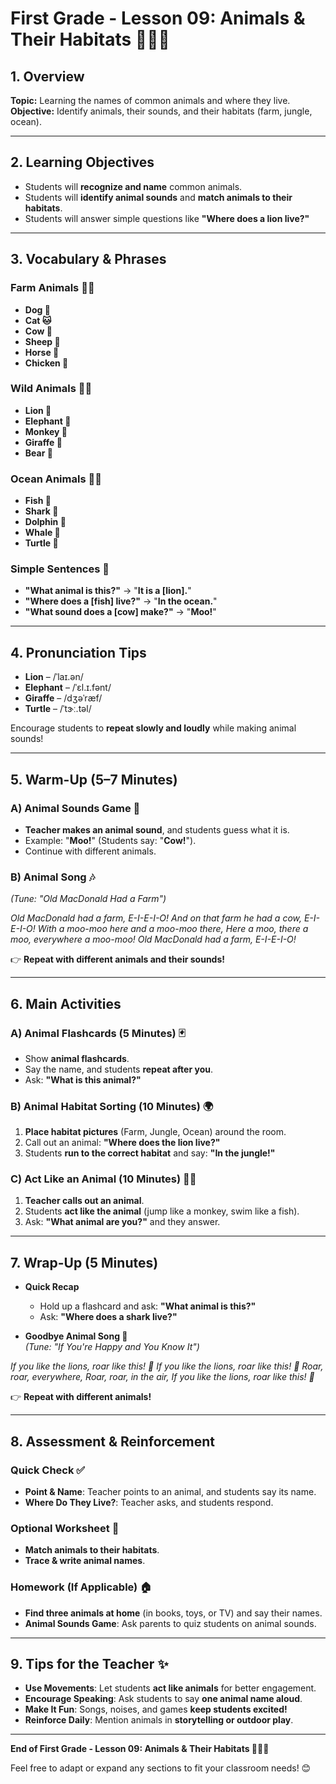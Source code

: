 # First Grade - Lesson 09: Animals & Their Habitats 🦁🐠🌲  

## 1. Overview  
**Topic:** Learning the names of common animals and where they live.  
**Objective:** Identify animals, their sounds, and their habitats (farm, jungle, ocean).  

---

## 2. Learning Objectives  
- Students will **recognize and name** common animals.  
- Students will **identify animal sounds** and **match animals to their habitats**.  
- Students will answer simple questions like **"Where does a lion live?"**  

---

## 3. Vocabulary & Phrases  

### Farm Animals 🐄🐔  
- **Dog 🐶**  
- **Cat 🐱**  
- **Cow 🐄**  
- **Sheep 🐑**  
- **Horse 🐴**  
- **Chicken 🐔**  

### Wild Animals 🦁🐘  
- **Lion 🦁**  
- **Elephant 🐘**  
- **Monkey 🐒**  
- **Giraffe 🦒**  
- **Bear 🐻**  

### Ocean Animals 🐠🌊  
- **Fish 🐠**  
- **Shark 🦈**  
- **Dolphin 🐬**  
- **Whale 🐳**  
- **Turtle 🐢**  

### Simple Sentences 💬  
- **"What animal is this?"** → "**It is a [lion].**"  
- **"Where does a [fish] live?"** → "**In the ocean.**"  
- **"What sound does a [cow] make?"** → "**Moo!**"  

---

## 4. Pronunciation Tips  
- **Lion** – /ˈlaɪ.ən/  
- **Elephant** – /ˈɛl.ɪ.fənt/  
- **Giraffe** – /dʒəˈræf/  
- **Turtle** – /ˈtɝː.təl/  

Encourage students to **repeat slowly and loudly** while making animal sounds!  

---

## 5. Warm-Up (5–7 Minutes)  

### A) Animal Sounds Game 🐾  
- **Teacher makes an animal sound**, and students guess what it is.  
- Example: "**Moo!**" (Students say: "**Cow!**").  
- Continue with different animals.  

### B) Animal Song 🎶  
_(Tune: "Old MacDonald Had a Farm")_  

*Old MacDonald had a farm, E-I-E-I-O!
And on that farm he had a cow, E-I-E-I-O!
With a moo-moo here and a moo-moo there,
Here a moo, there a moo, everywhere a moo-moo!
Old MacDonald had a farm, E-I-E-I-O!*

👉 **Repeat with different animals and their sounds!**  

---

## 6. Main Activities  

### A) Animal Flashcards (5 Minutes) 🃏  
- Show **animal flashcards**.  
- Say the name, and students **repeat after you**.  
- Ask: **"What is this animal?"**  

### B) Animal Habitat Sorting (10 Minutes) 🌍  
1. **Place habitat pictures** (Farm, Jungle, Ocean) around the room.  
2. Call out an animal: **"Where does the lion live?"**  
3. Students **run to the correct habitat** and say: **"In the jungle!"**  

### C) Act Like an Animal (10 Minutes) 🏃‍♂️  
1. **Teacher calls out an animal**.  
2. Students **act like the animal** (jump like a monkey, swim like a fish).  
3. Ask: **"What animal are you?"** and they answer.  

---

## 7. Wrap-Up (5 Minutes)  
- **Quick Recap**  
  - Hold up a flashcard and ask: **"What animal is this?"**  
  - Ask: **"Where does a shark live?"**  

- **Goodbye Animal Song 🎵**  
_(Tune: "If You're Happy and You Know It")_  

*If you like the lions, roar like this! 🦁
If you like the lions, roar like this! 🦁
Roar, roar, everywhere,
Roar, roar, in the air,
If you like the lions, roar like this! 🦁*

👉 **Repeat with different animals!**  

---

## 8. Assessment & Reinforcement  

### Quick Check ✅  
- **Point & Name**: Teacher points to an animal, and students say its name.  
- **Where Do They Live?**: Teacher asks, and students respond.  

### Optional Worksheet 📄  
- **Match animals to their habitats**.  
- **Trace & write animal names**.  

### Homework (If Applicable) 🏠  
- **Find three animals at home** (in books, toys, or TV) and say their names.  
- **Animal Sounds Game**: Ask parents to quiz students on animal sounds.  

---

## 9. Tips for the Teacher ✨  
- **Use Movements**: Let students **act like animals** for better engagement.  
- **Encourage Speaking**: Ask students to say **one animal name aloud**.  
- **Make It Fun**: Songs, noises, and games **keep students excited!**  
- **Reinforce Daily**: Mention animals in **storytelling or outdoor play**.  

---

**End of First Grade - Lesson 09: Animals & Their Habitats 🦁🐠🌲**  

Feel free to adapt or expand any sections to fit your classroom needs! 😊  
